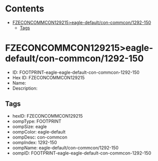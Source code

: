 



Contents
========

* [FZECONCOMMCON129215>eagle-default/con-commcon/1292-150](#fzeconcommcon129215eagle-defaultcon-commcon1292-150)
	* [Tags](#tags)

# FZECONCOMMCON129215>eagle-default/con-commcon/1292-150

- ID: FOOTPRINT-eagle-eagle-default-con-commcon-1292-150
- Hex ID: FZECONCOMMCON129215
- Name: 
- Description: 

## Tags

- hexID: FZECONCOMMCON129215
- oompType: FOOTPRINT
- oompSize: eagle
- oompColor: eagle-default
- oompDesc: con-commcon
- oompIndex: 1292-150
- oompName: eagle-default/con-commcon/1292-150
- oompID: FOOTPRINT-eagle-eagle-default-con-commcon-1292-150
